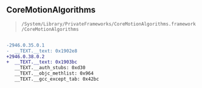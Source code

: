 ## CoreMotionAlgorithms

> `/System/Library/PrivateFrameworks/CoreMotionAlgorithms.framework/CoreMotionAlgorithms`

```diff

-2946.0.35.0.1
-  __TEXT.__text: 0x1902e8
+2946.0.38.0.2
+  __TEXT.__text: 0x1903bc
   __TEXT.__auth_stubs: 0xd30
   __TEXT.__objc_methlist: 0x964
   __TEXT.__gcc_except_tab: 0x42bc

```
